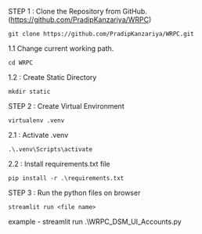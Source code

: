 STEP 1 : Clone the Repository from GitHub.(https://github.com/PradipKanzariya/WRPC)

    git clone https://github.com/PradipKanzariya/WRPC.git

1.1 Change current working path.
    
    cd WRPC

1.2 : Create Static Directory

    mkdir static

STEP 2 : Create Virtual Environment

    virtualenv .venv

2.1 : Activate .venv
    
    .\.venv\Scripts\activate

2.2 : Install requirements.txt file
    
    pip install -r .\requirements.txt

STEP 3 : Run the python files on browser

    streamlit run <file name>
    
example - streamlit run .\WRPC_DSM_UI_Accounts.py
